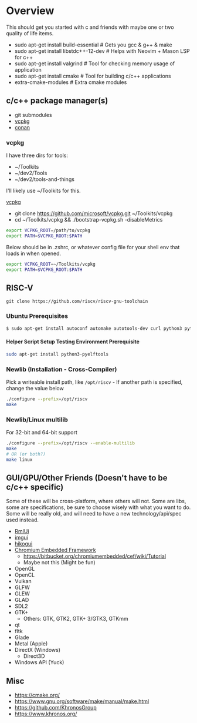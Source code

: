# Overview

This should get you started with c and friends with maybe one or two quality of life items.

* sudo apt-get install build-essential   # Gets you gcc & g++ & make
* sudo apt-get install libstdc++-12-dev  # Helps with Neovim + Mason LSP for c++
* sudo apt-get install valgrind          # Tool for checking memory usage of application
* sudo apt-get install cmake             # Tool for building c/c++ applications
* extra-cmake-modules                    # Extra cmake modules

## c/c++ package manager(s)

* git submodules
* [vcpkg](https://learn.microsoft.com/en-us/vcpkg/get_started/get-started?pivots=shell-bash)
* [conan](https://conan.io/downloads)

### vcpkg

I have three dirs for tools:

* ~/Toolkits
* ~/dev2/Tools
* ~/dev2/tools-and-things

I'll likely use ~/Toolkits for this.

[vcpkg](https://learn.microsoft.com/en-us/vcpkg/get_started/get-started?pivots=shell-bash)

* git clone https://github.com/microsoft/vcpkg.git ~/Toolkits/vcpkg
* cd ~/Toolkits/vcpkg && ./bootstrap-vcpkg.sh -disableMetrics

```sh
export VCPKG_ROOT=/path/to/vcpkg
export PATH=$VCPKG_ROOT:$PATH
```

Below should be in .zshrc, or whatever config file for your shell env that loads in when opened.
```sh
export VCPKG_ROOT=~/Toolkits/vcpkg
export PATH=$VCPKG_ROOT:$PATH
```

## RISC-V

`git clone https://github.com/riscv/riscv-gnu-toolchain`

### Ubuntu Prerequisites

```sh
$ sudo apt-get install autoconf automake autotools-dev curl python3 python3-pip python3-tomli libmpc-dev libmpfr-dev libgmp-dev gawk build-essential bison flex texinfo gperf libtool patchutils bc zlib1g-dev libexpat-dev ninja-build git cmake libglib2.0-dev libslirp-dev
```

#### Helper Script Setup Testing Environment Prerequisite

```sh
sudo apt-get install python3-pyelftools
```

### Newlib (Installation - Cross-Compiler)

Pick a writeable install path, like `/opt/riscv` - If another path is specified, change the value below

```sh
./configure --prefix=/opt/riscv
make
```

### Newlib/Linux multilib

For 32-bit and 64-bit support

```sh
./configure --prefix=/opt/riscv --enable-multilib
make
# OR (or both?)
make linux
```

## GUI/GPU/Other Friends (Doesn't have to be c/c++ specific)

Some of these will be cross-platform, where others will not. Some are libs, some are specifications, be sure to choose wisely with what you want to do. Some will be really old, and will need to have a new technology/api/spec used instead.

* [RmlUi](https://github.com/mikke89/RmlUi)
* [imgui](https://github.com/ocornut/imgui)
* [hikogui](https://github.com/hikogui/hikogui)
* [Chromium Embedded Framework](https://bitbucket.org/chromiumembedded/cef-project/src/master)
  * https://bitbucket.org/chromiumembedded/cef/wiki/Tutorial
  * Maybe not this (Might be fun)
* OpenGL
* OpenCL
* Vulkan
* GLFW
* GLEW
* GLAD
* SDL2
* GTK+
  * Others: GTK, GTK2, GTK+ 3/GTK3, GTKmm
* qt
* fltk
* Glade
* Metal (Apple)
* DirectX (Windows)
  * Direct3D
* Windows API (Yuck)

## Misc

* https://cmake.org/
* https://www.gnu.org/software/make/manual/make.html
* https://github.com/KhronosGroup
* https://www.khronos.org/
